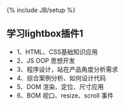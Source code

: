 ﻿---
layout: page
category : 学习
tagline: "Supporting tagline"
tags : [插件, jQuery]
---
{% include JB/setup %}



<div>
  <h2>学习lightbox插件1</h2>
  <ul>
    <li>1、HTML、CSS基础知识应用  </li>
    <li>2、JS OOP 思想开发</li>
    <li>3、程序设计，站在产品角度分析需求</li>
    <li>4、综合案例分析、如何设计代码</li>
    <li>5、DOM 渲染、定位、尺寸应用</li>
    <li>6、BOM 视口、resize、scroll 事件</li>
  </ul>
</div>